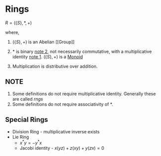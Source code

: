 # Rings


$R = (\{S\}, *, +)$

where, 

1. $(\{S\}, +)$ is an Abelian [[Group]]

2. $*$ is binary [note 2](#note), not necessarily commutative, with a multiplicative identity [note 1](#note). $(\{S\}, +)$ is a [Monoid](https://en.wikipedia.org/wiki/Monoid)

3. Multiplication is distributive over addition.

## NOTE

1. Some definitions do not require multiplicative identity. Generally these are called _rngs_
2. Some definitions do not require associativity of $*$. 

## Special Rings

- Division Ring - multiplicative inverse exists
- Lie Ring 
  - $x^*y = -y^*x$ 
  - Jacobi identity - $x(yz) + z(xy) + y(zx) = 0$
